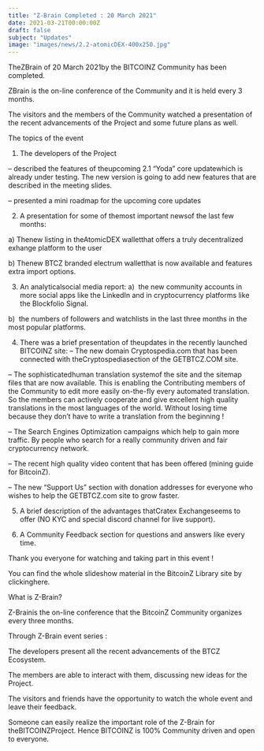 ```yaml
---
title: "Z-Brain Completed : 20 March 2021"
date: 2021-03-21T00:00:00Z
draft: false
subject: "Updates"
image: "images/news/2.2-atomicDEX-400x250.jpg"
---
```


TheZBrain of 20 March 2021by the BITCOINZ Community has been completed.

ZBrain is the on-line conference of the Community and it is held every 3 months.

The visitors and the members of the Community watched a presentation of the recent advancements of the Project and some future plans as well.

The topics of the event

1) The developers of the Project

– described the features of theupcoming 2.1 “Yoda” core updatewhich is already under testing. The new version is going to add new features that are described in the meeting slides.

– presented a mini roadmap for the upcoming core updates

2) A presentation for some of themost important newsof the last few months:

a) Thenew listing in theAtomicDEX walletthat offers a truly decentralized exhange platform to the user

b) Thenew BTCZ branded electrum walletthat is now available and features extra import options.

3) An analyticalsocial media report: a)  the new community accounts in more social apps like the LinkedIn and in cryptocurrency platforms like the Blockfolio Signal.

b)  the numbers of followers and watchlists in the last three months in the most popular platforms.

4) There was a brief presentation of theupdates in the recently launched BITCOINZ site: – The new domain Cryptospedia.com that has been connected with theCryptospediasection of the GETBTCZ.COM site.

– The sophisticatedhuman translation systemof the site and the sitemap files that are now available. This is enabling the Contributing members of the Community to edit more easily on-the-fly every automated translation. So the members can actively cooperate and give excellent high quality translations in the most languages of the world. Without losing time because they don’t have to write a translation from the beginning !

– The Search Engines Optimization campaigns which help to gain more traffic. By people who search for a really community driven and fair cryptocurrency network.

– The recent high quality video content that has been offered (mining guide for BitcoinZ).

– The new “Support Us” section with donation addresses for everyone who wishes to help the GETBTCZ.com site to grow faster.

5) A brief description of the advantages thatCratex Exchangeseems to offer (NO KYC and special discord channel for live support).

6) A Community Feedback section for questions and answers like every time.

Thank you everyone for watching and taking part in this event !

You can find the whole slideshow material in the BitcoinZ Library site by clickinghere.

What is Z-Brain?

Z-Brainis the on-line conference that the BitcoinZ Community organizes every three months.

Through Z-Brain event series :

The developers present all the recent advancements of the BTCZ Ecosystem.

The members are able to interact with them, discussing new ideas for the Project.

The visitors and friends have the opportunity to watch the whole event and leave their feedback.

Someone can easily realize the important role of the Z-Brain for theBITCOINZProject. Hence BITCOINZ is 100% Community driven and open to everyone.
